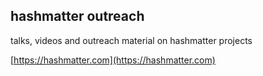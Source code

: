 ## hashmatter outreach

talks, videos and outreach material on hashmatter projects

[https://hashmatter.com](https://hashmatter.com)

